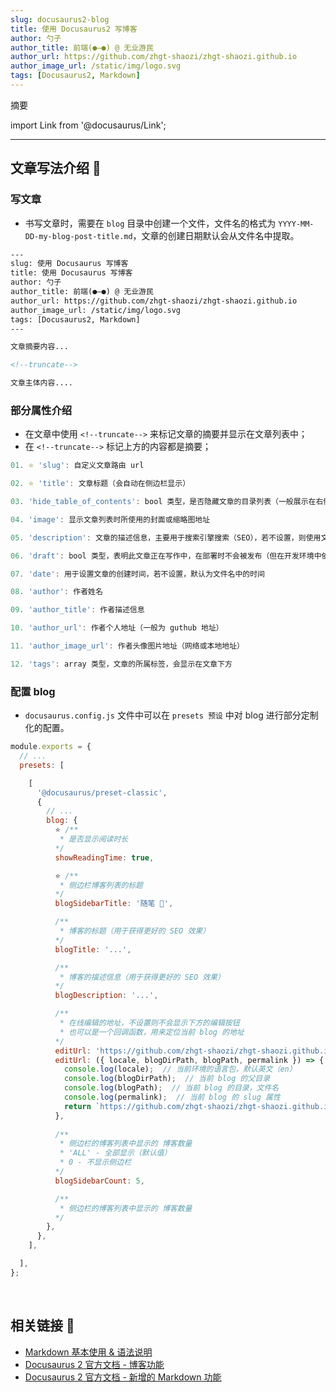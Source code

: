 ```yaml
---
slug: docusaurus2-blog
title: 使用 Docusaurus2 写博客
author: 勺子
author_title: 前端(●—●) @ 无业游民
author_url: https://github.com/zhgt-shaozi/zhgt-shaozi.github.io
author_image_url: /static/img/logo.svg
tags: [Docusaurus2, Markdown]
---
```


摘要

<!--truncate-->


import Link from '@docusaurus/Link'; 

***

## 文章写法介绍 🚀

### 写文章

* 书写文章时，需要在 `blog` 目录中创建一个文件，文件名的格式为 `YYYY-MM-DD-my-blog-post-title.md`，文章的创建日期默认会从文件名中提取。

```html title="代码示例"
---
slug: 使用 Docusaurus 写博客
title: 使用 Docusaurus 写博客
author: 勺子
author_title: 前端(●—●) @ 无业游民
author_url: https://github.com/zhgt-shaozi/zhgt-shaozi.github.io
author_image_url: /static/img/logo.svg
tags: [Docusaurus2, Markdown]
---

文章摘要内容...

<!--truncate-->

文章主体内容....

```

### 部分属性介绍

* 在文章中使用 `<!--truncate-->` 来标记文章的摘要并显示在文章列表中；
* 在 `<!--truncate-->` 标记上方的内容都是摘要；

```jsx title="部分常用属性"
01. ⭐️ 'slug': 自定义文章路由 url

02. ⭐️ 'title': 文章标题（会自动在侧边栏显示）

03. 'hide_table_of_contents': bool 类型，是否隐藏文章的目录列表（一般展示在右侧），默认为 false

04. 'image': 显示文章列表时所使用的封面或缩略图地址

05. 'description': 文章的描述信息，主要用于搜索引擎搜索（SEO），若不设置，则使用文章正文内容的第一行代替

06. 'draft': bool 类型，表明此文章正在写作中，在部署时不会被发布（但在开发环境中依然正常显示）

07. 'date': 用于设置文章的创建时间，若不设置，默认为文件名中的时间

08. 'author': 作者姓名

09. 'author_title': 作者描述信息

10. 'author_url': 作者个人地址（一般为 guthub 地址）

11. 'author_image_url': 作者头像图片地址（网络或本地地址）

12. 'tags': array 类型，文章的所属标签，会显示在文章下方
```

### 配置 blog

* `docusaurus.config.js` 文件中可以在 `presets 预设` 中对 blog 进行部分定制化的配置。

```jsx title="docusaurus.config.js 中 blog 的部分配置项"
module.exports = {
  // ...
  presets: [

    [
      '@docusaurus/preset-classic',
      {
        // ...
        blog: {
          ⭐️ /**
           * 是否显示阅读时长
          */
          showReadingTime: true,

          ⭐️ /**
           * 侧边栏博客列表的标题
          */
          blogSidebarTitle: '随笔 🎯',

          /**
           * 博客的标题（用于获得更好的 SEO 效果）
          */
          blogTitle: '...',

          /**
           * 博客的描述信息（用于获得更好的 SEO 效果）
          */
          blogDescription: '...',

          /**
           * 在线编辑的地址，不设置则不会显示下方的编辑按钮
           * 也可以是一个回调函数，用来定位当前 blog 的地址
          */
          editUrl: 'https://github.com/zhgt-shaozi/zhgt-shaozi.github.io/tree/main/blog',
          editUrl: ({ locale, blogDirPath, blogPath, permalink }) => {
            console.log(locale);  // 当前环境的语言包，默认英文（en）
            console.log(blogDirPath);  // 当前 blog 的父目录
            console.log(blogPath);  // 当前 blog 的目录，文件名
            console.log(permalink);  // 当前 blog 的 slug 属性
            return `https://github.com/zhgt-shaozi/zhgt-shaozi.github.io/tree/main/${blogDirPath}/${blogPath}` ;
          },
          
          /**
           * 侧边栏的博客列表中显示的 博客数量
           * 'ALL' - 全部显示（默认值）
           * 0 - 不显示侧边栏
          */
          blogSidebarCount: 5,

          /**
           * 侧边栏的博客列表中显示的 博客数量
          */
        },
      },
    ],

  ], 
}; 
```

<br />

## 相关链接 🚀

* [Markdown 基本使用 & 语法说明](https://shd101wyy.github.io/markdown-preview-enhanced/#/zh-cn/markdown-basics)
* [Docusaurus 2 官方文档 - 博客功能](https://www.docusaurus.cn/docs/blog)
* [Docusaurus 2 官方文档 - 新增的 Markdown 功能](https://www.docusaurus.cn/docs/markdown-features)
